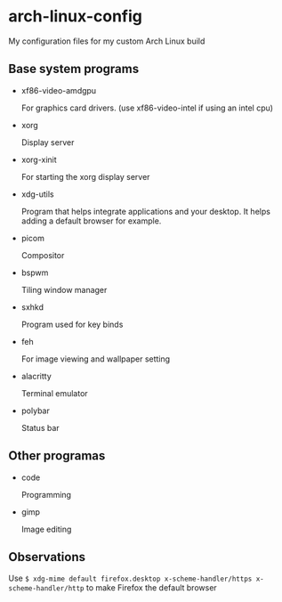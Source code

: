 # arch-linux-config
My configuration files for my custom Arch Linux build

## Base system programs
- xf86-video-amdgpu 

    For graphics card drivers. (use xf86-video-intel if using an intel cpu)
- xorg

    Display server
- xorg-xinit

    For starting the xorg display server
- xdg-utils

    Program that helps integrate applications and your desktop. It helps adding a default browser for example. 
- picom

    Compositor
- bspwm

    Tiling window manager
- sxhkd

    Program used for key binds
- feh

    For image viewing and wallpaper setting
- alacritty

    Terminal emulator
- polybar

    Status bar

## Other programas
- code

    Programming
- gimp

    Image editing

## Observations
Use `$ xdg-mime default firefox.desktop x-scheme-handler/https x-scheme-handler/http` to make Firefox the default browser